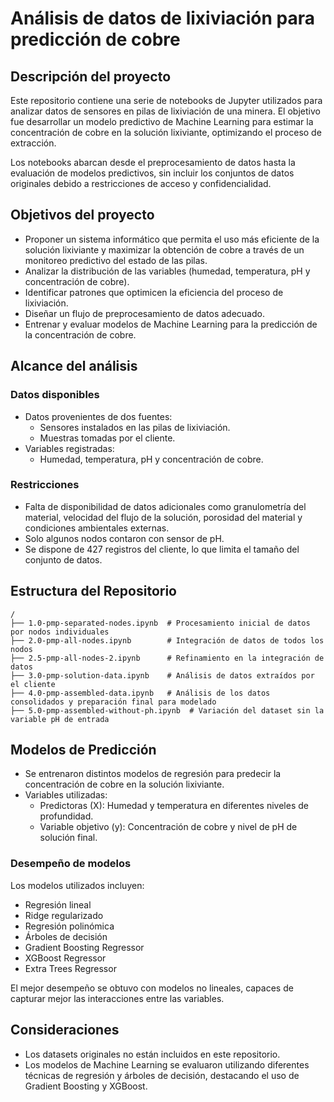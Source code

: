 # Análisis de datos de lixiviación para predicción de cobre

## Descripción del proyecto
Este repositorio contiene una serie de notebooks de Jupyter utilizados para analizar datos de sensores en pilas de lixiviación de una minera. El objetivo fue desarrollar un modelo predictivo de Machine Learning para estimar la concentración de cobre en la solución lixiviante, optimizando el proceso de extracción.

Los notebooks abarcan desde el preprocesamiento de datos hasta la evaluación de modelos predictivos, sin incluir los conjuntos de datos originales debido a restricciones de acceso y confidencialidad.

## Objetivos del proyecto
- Proponer un sistema informático que permita el uso más eficiente de la solución lixiviante y maximizar la obtención de cobre a través de un monitoreo predictivo del estado de las pilas.
- Analizar la distribución de las variables (humedad, temperatura, pH y concentración de cobre).
- Identificar patrones que optimicen la eficiencia del proceso de lixiviación.
- Diseñar un flujo de preprocesamiento de datos adecuado.
- Entrenar y evaluar modelos de Machine Learning para la predicción de la concentración de cobre.

## Alcance del análisis
### Datos disponibles
- Datos provenientes de dos fuentes:
  - Sensores instalados en las pilas de lixiviación.
  - Muestras tomadas por el cliente.
- Variables registradas:
  - Humedad, temperatura, pH y concentración de cobre.

### Restricciones
- Falta de disponibilidad de datos adicionales como granulometría del material, velocidad del flujo de la solución, porosidad del material y condiciones ambientales externas.
- Solo algunos nodos contaron con sensor de pH.
- Se dispone de 427 registros del cliente, lo que limita el tamaño del conjunto de datos.

## Estructura del Repositorio
```
/
├── 1.0-pmp-separated-nodes.ipynb  # Procesamiento inicial de datos por nodos individuales
├── 2.0-pmp-all-nodes.ipynb        # Integración de datos de todos los nodos
├── 2.5-pmp-all-nodes-2.ipynb      # Refinamiento en la integración de datos
├── 3.0-pmp-solution-data.ipynb    # Análisis de datos extraídos por el cliente
├── 4.0-pmp-assembled-data.ipynb   # Análisis de los datos consolidados y preparación final para modelado
├── 5.0-pmp-assembled-without-ph.ipynb  # Variación del dataset sin la variable pH de entrada
```

## Modelos de Predicción
- Se entrenaron distintos modelos de regresión para predecir la concentración de cobre en la solución lixiviante.
- Variables utilizadas:
  - Predictoras (X): Humedad y temperatura en diferentes niveles de profundidad.
  - Variable objetivo (y): Concentración de cobre y nivel de pH de solución final.

### Desempeño de modelos
Los modelos utilizados incluyen:
- Regresión lineal
- Ridge regularizado
- Regresión polinómica
- Árboles de decisión
- Gradient Boosting Regressor
- XGBoost Regressor
- Extra Trees Regressor

El mejor desempeño se obtuvo con modelos no lineales, capaces de capturar mejor las interacciones entre las variables.

## Consideraciones
- Los datasets originales no están incluidos en este repositorio.
- Los modelos de Machine Learning se evaluaron utilizando diferentes técnicas de regresión y árboles de decisión, destacando el uso de Gradient Boosting y XGBoost.
